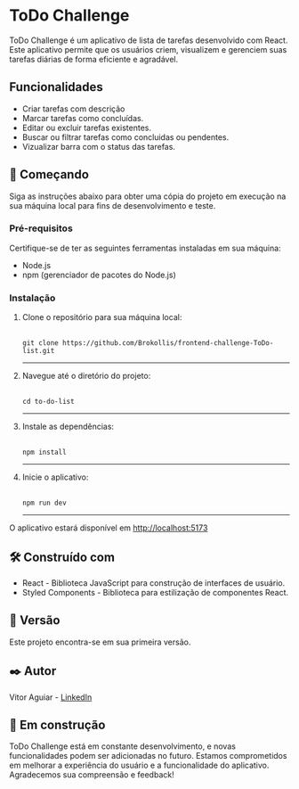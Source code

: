 <h1>ToDo Challenge</h1>

<p>ToDo Challenge é um aplicativo de lista de tarefas desenvolvido com React. Este aplicativo permite que os usuários criem, visualizem e gerenciem suas tarefas diárias de forma eficiente e agradável.</p>

<h2>Funcionalidades</h2>

<ul>
  <li>Criar tarefas com descrição </li>
  <li>Marcar tarefas como concluídas.</li>
  <li>Editar ou excluir tarefas existentes.</li>
  <li>Buscar ou filtrar tarefas como concluidas ou pendentes.</li>
  <li>Vizualizar barra com o status das tarefas.</li>
</ul>

<h2>🚀 Começando</h2>

<p>Siga as instruções abaixo para obter uma cópia do projeto em execução na sua máquina local para fins de desenvolvimento e teste.</p>

<h3>Pré-requisitos</h3>

<p>Certifique-se de ter as seguintes ferramentas instaladas em sua máquina:</p>

<ul>
  <li>Node.js</li>
  <li>npm (gerenciador de pacotes do Node.js)</li>
</ul>

<h3>Instalação</h3>

<ol>
  <li>Clone o repositório para sua máquina local:</li>
  <br>
  <pre><code>git clone https://github.com/Brokollis/frontend-challenge-ToDo-list.git</code></pre>
  <hr>
  <li>Navegue até o diretório do projeto:</li>
  <br>
  <pre><code>cd to-do-list</code></pre>
  <hr>
  <li>Instale as dependências:</li>
  <br>
  <pre><code>npm install</code></pre>
  <hr>
  <li>Inicie o aplicativo:</li>
  <br>
  <pre><code>npm run dev</code></pre>
  <hr>
</ol>

<p>O aplicativo estará disponível em <a href="http://localhost:5173">http://localhost:5173</a></p>

<h2>🛠️ Construído com</h2>

<ul>
  <li>React - Biblioteca JavaScript para construção de interfaces de usuário.</li>
  <li>Styled Components - Biblioteca para estilização de componentes React.</li>
</ul>

<h2>📌 Versão</h2>

<p>Este projeto encontra-se em sua primeira versão.</p>

<h2>✒️ Autor</h2>

<p>Vitor Aguiar - <a href="https://www.linkedin.com/in/vitor-aguiar-ab3937192/">LinkedIn</a></p>

<h2>🚧 Em construção</h2>

<p>ToDo Challenge está em constante desenvolvimento, e novas funcionalidades podem ser adicionadas no futuro. Estamos comprometidos em melhorar a experiência do usuário e a funcionalidade do aplicativo. Agradecemos sua compreensão e feedback!</p>

